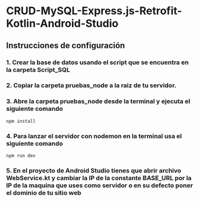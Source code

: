# CRUD-MySQL-Express.js-Retrofit-Kotlin-Android-Studio

## Instrucciones de configuración

### 1. Crear la base de datos usando el script que se encuentra en la carpeta Script_SQL

### 2. Copiar la carpeta pruebas_node a la raiz de tu servidor.

### 3. Abre la carpeta pruebas_node desde la terminal y ejecuta el siguiente comando

```
npm install
```
  
### 4. Para lanzar el servidor con nodemon en la terminal usa el siguiente comando

```
npm run dev
```
    
### 5. En el proyecto de Android Studio tienes que abrir archivo **WebService.kt** y cambiar la IP de la constante **BASE_URL** por la IP de la maquina que uses como servidor o en su defecto poner el dominio de tu sitio web

